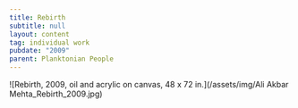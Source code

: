 ```yaml
---
title: Rebirth
subtitle: null
layout: content
tag: individual work
pubdate: "2009"
parent: Planktonian People
---
```

![Rebirth, 2009, oil and acrylic on canvas, 48 x 72 in.](/assets/img/Ali Akbar Mehta_Rebirth_2009.jpg)
